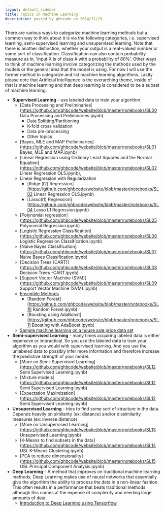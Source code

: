 ```yaml
---
layout: default_sidebar
title: Topics in Machine Learning
description: posted by ghbcode on 2014/11/23
---
```



There are various ways to categorize machine learning methods but a common way to think about it is via the following  categories, i.e. supervised learning, semi-supervised learning and unsupervised learning. Note that there is another distinction, whether your output is a real-valued number or some sort of classification. Classification can also contain probability measure as in, 'input X is of class A with a probability of 80%'. Other ways to think of machine learning involve categorizing the methods used by the models or the general idea that the model is using. For now I will use the former method to categorize and list machine learning algorithms. Lastly please note that Artificial Intelligence is the overarching theme, inside of that is machine learning and that deep learning is considered to be a subset of machine learning. 

* **Supervised Learning** - use labeled data to train your algorithm
  * [Data Processing and Preliminaries](https://github.com/ghbcode/website/blob/master/notebooks/SL00 Data Processing and Preliminaries.ipynb)
    * Data Splitting/Partitioning
    * K-fold cross validation
    * Data pre-processing
    * Other topics
  * [Bayes, MLE and MAP Preliminaries](https://github.com/ghbcode/website/blob/master/notebooks/SL01 Bayes, MLE and MAP.ipynb)
  * [Linear Regression using Ordinary Least Squares and the Normal Equation](https://github.com/ghbcode/website/blob/master/notebooks/SL02 Linear Regression OLS.ipynb), 
  * Linear Regression with Regularization
    * [Ridge (l2) Regression](https://github.com/ghbcode/website/blob/master/notebooks/SL02 Linear Regression OLS.ipynb)
    * [Lasso(l1) Regression](https://github.com/ghbcode/website/blob/master/notebooks/SL04 Lasso L1 Regression.ipynb)
  * [Polynomial regression](https://github.com/ghbcode/website/blob/master/notebooks/SL05 Polynomial Regression.ipynb)
  * [Logistic Regression Classification](https://github.com/ghbcode/website/blob/master/notebooks/SL06 Logistic Regression Classification.ipynb)
  * [Naive Bayes Classification](https://github.com/ghbcode/website/blob/master/notebooks/SL07 Naive Bayes Classification.ipynb)
  * [Decision Trees (CART)](https://github.com/ghbcode/website/blob/master/notebooks/SL08 Decision Trees -CART.ipynb)
  * [Support Vector Machine (SVM)](https://github.com/ghbcode/website/blob/master/notebooks/SL09 Support Vector Machine (SVM).ipynb)
  * [Ensemble Methods](https://www.analyticsvidhya.com/blog/2015/09/questions-ensemble-modeling/)
    * [Random Forest](https://github.com/ghbcode/website/blob/master/notebooks/SL10 Random Forest.ipynb)
    * [Boosting using AdaBoost](https://github.com/ghbcode/website/blob/master/notebooks/SL11 Boosting with AdaBoost.ipynb) 
  * [Sample machine learning on a house sale price data set](/website/notebooks/ml_house_sale_price.html)
* **Semi-supervised Learning** - many times acquiring labeled data is either expensive or impractical. So you use the labeled data to train your algorithm as you would with supervised learning. And you use the unlabeled data to possibly infer more information and therefore increase the predictive strength of your model.
  * [More on Semi-Supervised Learning](https://github.com/ghbcode/website/blob/master/notebooks/SL12 Semi Supervised Learning.ipynb)
  * [Mixture models](https://github.com/ghbcode/website/blob/master/notebooks/SL12 Semi Supervised Learning.ipynb)
  * [Expectation Maximization](https://github.com/ghbcode/website/blob/master/notebooks/SL12 Semi Supervised Learning.ipynb)
* **Unsupervised Learning** - tries to find some sort of structure in the data. Depends heavily on similarity (ex: distance) and/or dissimilarity measures (ex: inverse distance)
  * [More on Unsupervised Learning](https://github.com/ghbcode/website/blob/master/notebooks/SL13 Unsupervised Learning.ipynb)
  * [K-Means to find subsets in the data](https://github.com/ghbcode/website/blob/master/notebooks/SL14 USL K-Means Clustering.ipynb)
  * [PCA to reduce dimensionality](https://github.com/ghbcode/website/blob/master/notebooks/SL15 USL Principal Component Analysis.ipynb)
* **Deep Learning** - A method that improves on traditional machine learning methods, Deep Learning makes use of neural networks that essentially give the algorithm the ability to process the data in a non-linear fashion. This often results in a performance that beats traditional methods although this comes at the expense of complexity and needing large amounts of data.
  * [Introduction to Deep Learning using Tensorflow](/website/notebooks/deep-learning.html)


